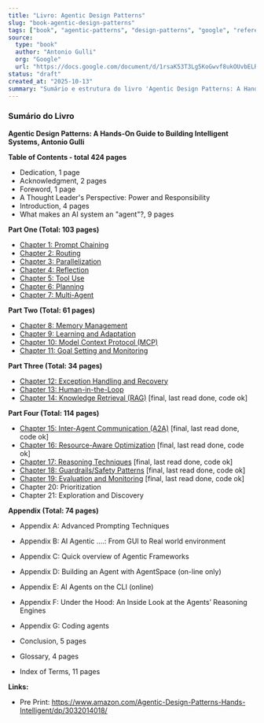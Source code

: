 ```yaml
---
title: "Livro: Agentic Design Patterns"
slug: "book-agentic-design-patterns"
tags: ["book", "agentic-patterns", "design-patterns", "google", "reference"]
source:
  type: "book"
  author: "Antonio Gulli"
  org: "Google"
  url: "https://docs.google.com/document/d/1rsaK53T3Lg5KoGwvf8ukOUvbELRtH-V0LnOIFDxBryE/edit?tab=t.0"
status: "draft"
created_at: "2025-10-13"
summary: "Sumário e estrutura do livro 'Agentic Design Patterns: A Hands-On Guide to Building Intelligent Systems', um guia abrangente sobre a construção de sistemas de IA agenticos."
---
```


### Sumário do Livro

**Agentic Design Patterns: A Hands-On Guide to Building Intelligent Systems, Antonio Gulli**

**Table of Contents - total 424 pages**

- Dedication, 1 page
- Acknowledgment, 2 pages
- Foreword, 1 page
- A Thought Leader's Perspective: Power and Responsibility
- Introduction, 4 pages
- What makes an AI system an "agent"?, 9 pages

**Part One (Total: 103 pages)**
- [Chapter 1: Prompt Chaining](../patterns/prompt-chaining.md)
- [Chapter 2: Routing](../patterns/routing.md)
- [Chapter 3: Parallelization](../patterns/parallelization.md)
- [Chapter 4: Reflection](../patterns/reflection.md)
- [Chapter 5: Tool Use](../patterns/tool-use.md)
- [Chapter 6: Planning](../patterns/planning.md)
- [Chapter 7: Multi-Agent](../patterns/multi-agent.md)

**Part Two (Total: 61 pages)**
- [Chapter 8: Memory Management](../patterns/memory-management.md)
- [Chapter 9: Learning and Adaptation](../patterns/learning-and-adaptation.md)
- [Chapter 10: Model Context Protocol (MCP)](../patterns/model-context-protocol-mcp.md)
- [Chapter 11: Goal Setting and Monitoring](../patterns/goal-setting-and-monitoring.md)

**Part Three (Total: 34 pages)**
- [Chapter 12: Exception Handling and Recovery](../patterns/exception-handling-recovery.md)
- [Chapter 13: Human-in-the-Loop](../patterns/human-in-the-loop.md)
- [Chapter 14: Knowledge Retrieval (RAG)](../patterns/knowledge-retrieval-rag.md) [final, last read done, code ok]

**Part Four (Total: 114 pages)**
- [Chapter 15: Inter-Agent Communication (A2A)](../patterns/inter-agent-communication-a2a.md) [final, last read done, code ok]
- [Chapter 16: Resource-Aware Optimization](../patterns/resource-aware-optimization.md) [final, last read done, code ok]
- [Chapter 17: Reasoning Techniques](../patterns/reasoning-techniques.md) [final, last read done, code ok]
- [Chapter 18: Guardrails/Safety Patterns](../patterns/guardrails-safety-patterns.md) [final, last read done, code ok]
- [Chapter 19: Evaluation and Monitoring](../patterns/evaluation-and-monitoring.md) [final, last read done, code ok]
- Chapter 20: Prioritization
- Chapter 21: Exploration and Discovery

**Appendix (Total: 74 pages)**
- Appendix A: Advanced Prompting Techniques
- Appendix B: AI Agentic ….: From GUI to Real world environment
- Appendix C: Quick overview of Agentic Frameworks
- Appendix D: Building an Agent with AgentSpace (on-line only)
- Appendix E: AI Agents on the CLI (online)
- Appendix F: Under the Hood: An Inside Look at the Agents’ Reasoning Engines
- Appendix G: Coding agents

- Conclusion, 5 pages
- Glossary, 4 pages
- Index of Terms, 11 pages

**Links:**
- Pre Print: https://www.amazon.com/Agentic-Design-Patterns-Hands-Intelligent/dp/3032014018/

